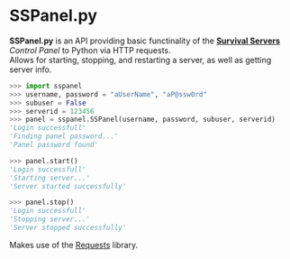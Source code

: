 # SSPanel.py

**SSPanel.py** is an API providing basic functinality of the **[Survival Servers](https://www.survivalservers.com/ "survivalservers.com")** *Control Panel* to Python via HTTP requests.  
Allows for starting, stopping, and restarting a server, as well as getting server info.  

```python
>>> import sspanel
>>> username, password = "aUserName", "aP@ssw0rd"
>>> subuser = False
>>> serverid = 123456
>>> panel = sspanel.SSPanel(username, password, subuser, serverid)
'Login successfull'
'Finding panel password...'
'Panel password found'

>>> panel.start()
'Login successfull'
'Starting server...'
'Server started successfully'

>>> panel.stop()
'Login successfull'
'Stopping server...'
'Server stopped successfully'
```

Makes use of the [Requests](https://github.com/psf/requests) library.

